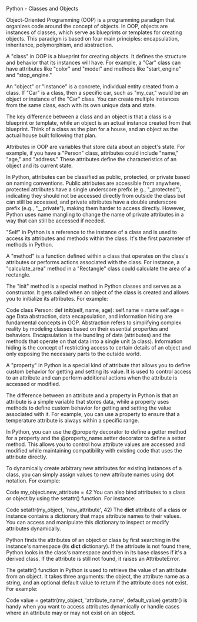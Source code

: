Python - Classes and Objects

Object-Oriented Programming (OOP) is a programming paradigm that organizes code around the concept of objects. In OOP, objects are instances of classes, which serve as blueprints or templates for creating objects. This paradigm is based on four main principles: encapsulation, inheritance, polymorphism, and abstraction.

A "class" in OOP is a blueprint for creating objects. It defines the structure and behavior that its instances will have. For example, a "Car" class can have attributes like "color" and "model" and methods like "start_engine" and "stop_engine."

An "object" or "instance" is a concrete, individual entity created from a class. If "Car" is a class, then a specific car, such as "my_car," would be an object or instance of the "Car" class. You can create multiple instances from the same class, each with its own unique data and state.

The key difference between a class and an object is that a class is a blueprint or template, while an object is an actual instance created from that blueprint. Think of a class as the plan for a house, and an object as the actual house built following that plan.

Attributes in OOP are variables that store data about an object's state. For example, if you have a "Person" class, attributes could include "name," "age," and "address." These attributes define the characteristics of an object and its current state.

In Python, attributes can be classified as public, protected, or private based on naming conventions. Public attributes are accessible from anywhere, protected attributes have a single underscore prefix (e.g., "_protected"), indicating they should not be accessed directly from outside the class but can still be accessed, and private attributes have a double underscore prefix (e.g., "__private"), making them harder to access directly. However, Python uses name mangling to change the name of private attributes in a way that can still be accessed if needed.

"Self" in Python is a reference to the instance of a class and is used to access its attributes and methods within the class. It's the first parameter of methods in Python.

A "method" is a function defined within a class that operates on the class's attributes or performs actions associated with the class. For instance, a "calculate_area" method in a "Rectangle" class could calculate the area of a rectangle.

The "init" method is a special method in Python classes and serves as a constructor. It gets called when an object of the class is created and allows you to initialize its attributes. For example:


Code
class Person:
    def __init__(self, name, age):
        self.name = name
        self.age = age
Data abstraction, data encapsulation, and information hiding are fundamental concepts in OOP. Abstraction refers to simplifying complex reality by modeling classes based on their essential properties and behaviors. Encapsulation is the bundling of data (attributes) and the methods that operate on that data into a single unit (a class). Information hiding is the concept of restricting access to certain details of an object and only exposing the necessary parts to the outside world.

A "property" in Python is a special kind of attribute that allows you to define custom behavior for getting and setting its value. It is used to control access to an attribute and can perform additional actions when the attribute is accessed or modified.

The difference between an attribute and a property in Python is that an attribute is a simple variable that stores data, while a property uses methods to define custom behavior for getting and setting the value associated with it. For example, you can use a property to ensure that a temperature attribute is always within a specific range.

In Python, you can use the @property decorator to define a getter method for a property and the @property_name.setter decorator to define a setter method. This allows you to control how attribute values are accessed and modified while maintaining compatibility with existing code that uses the attribute directly.

To dynamically create arbitrary new attributes for existing instances of a class, you can simply assign values to new attribute names using dot notation. For example:


Code
my_object.new_attribute = 42
You can also bind attributes to a class or object by using the setattr() function. For instance:

Code
setattr(my_object, 'new_attribute', 42)
The __dict__ attribute of a class or instance contains a dictionary that maps attribute names to their values. You can access and manipulate this dictionary to inspect or modify attributes dynamically.

Python finds the attributes of an object or class by first searching in the instance's namespace (its __dict__ dictionary). If the attribute is not found there, Python looks in the class's namespace and then in its base classes if it's a derived class. If the attribute is still not found, it raises an AttributeError.

The getattr() function in Python is used to retrieve the value of an attribute from an object. It takes three arguments: the object, the attribute name as a string, and an optional default value to return if the attribute does not exist. For example:

Code
value = getattr(my_object, 'attribute_name', default_value)
getattr() is handy when you want to access attributes dynamically or handle cases where an attribute may or may not exist on an object.

